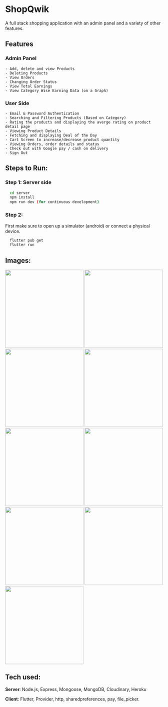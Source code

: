 # ShopQwik

A full stack shopping application with an admin panel and a variety of other features.

## Features
### Admin Panel
    - Add, delete and view Products
    - Deleting Products
    - View Orders
    - Changing Order Status
    - View Total Earnings
    - View Category Wise Earning Data (on a Graph)
### User Side
    - Email & Password Authentication
    - Searching and Filtering Products (Based on Category)
    - Rating the products and displaying the averge rating on product detail page
    - Viewing Product Details
    - Fetching and displaying Deal of the Day
    - Cart Screen to increase/decrease product quantity
    - Viewing Orders, order details and status
    - Check out with Google pay / cash on delivery
    - Sign Out


## Steps to Run:
### Step 1: Server side
```bash
  cd server
  npm install
  npm run dev (for continuous development)
```

### Step 2:

First make sure to open up a simulator (android) or connect a physical device.

```bash
  flutter pub get
  flutter run
```

## Images:
<img width="250" src="https://github.com/YasinzHyper/ShopQwik/assets/113431400/35eeeea7-ab3b-4e29-a6d7-a77b2f3d01fc">
<img width="250" src="https://github.com/YasinzHyper/ShopQwik/assets/113431400/36b473e9-caa5-4f01-81ad-ef0eca47f2a4">
<img width="250" src="https://github.com/YasinzHyper/ShopQwik/assets/113431400/fd8ed754-f617-40b8-ade8-e26d6c0d984b">
<img width="250" src="https://github.com/YasinzHyper/ShopQwik/assets/113431400/c9154fbb-ef64-4b34-a0e5-37d5afe7e1f8">
<img width="250" src="https://github.com/YasinzHyper/ShopQwik/assets/113431400/b16936a4-e50d-4b50-a442-66380da4524f">
<img width="250" src="https://github.com/YasinzHyper/ShopQwik/assets/113431400/b9fe25fd-480d-4a0a-b95a-4a8b44eea88a">
<img width="250" src="https://github.com/YasinzHyper/ShopQwik/assets/113431400/cf0ece04-b343-485d-93d5-63a3d24a8b17">
<img width="250" src="https://github.com/YasinzHyper/ShopQwik/assets/113431400/c1507075-eba0-49df-892c-ce2ad055ef67">
<img width="250" src="https://github.com/YasinzHyper/ShopQwik/assets/113431400/b28c5598-a76c-4cf6-92aa-f7686c9c6385">

## Tech used: 

**Server**: Node.js, Express, Mongoose, MongoDB, Cloudinary, Heroku

**Client**: Flutter, Provider, http, sharedpreferences, pay, file_picker.
